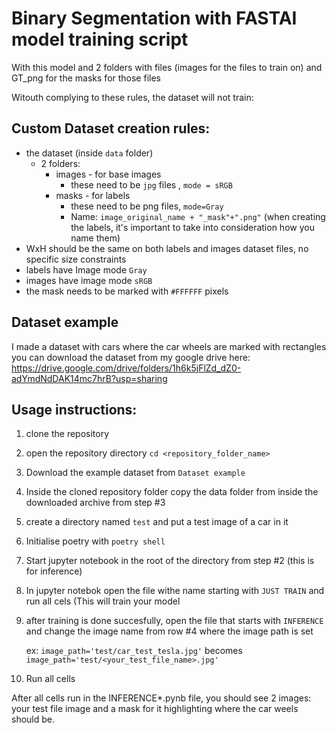 # Binary Segmentation with FASTAI model training script

With this model and 2 folders with files (images for the files to train on) and GT_png for the masks for those files

Witouth complying to these rules, the dataset will not train:
## Custom Dataset creation rules:
* the dataset (inside ``data`` folder)
  * 2 folders:
    * images - for base images
      * these need to be ``jpg`` files , ``mode = sRGB``
    * masks - for labels
      * these need to be png files, ``mode=Gray``
      * Name: ``image_original_name + "_mask"+".png"`` (when creating the labels, it's important to take into consideration how you name them)
* WxH should be the same on both labels and images dataset files, no specific size constraints
* labels have Image mode ``Gray``
* images have image mode ``sRGB``
* the mask needs to be marked with ``#FFFFFF`` pixels


## Dataset example

I made a dataset with cars where the car wheels are marked with rectangles
you can download the dataset from my google drive here:
https://drive.google.com/drive/folders/1h6k5jFlZd_dZ0-adYmdNdDAK14mc7hrB?usp=sharing

## Usage instructions:

1. clone the repository
2. open the repository directory ``cd <repository_folder_name>``
3. Download the example dataset from ``Dataset example``
4. Inside the cloned repository folder copy the data folder from inside the downloaded archive from step #3
5. create a directory named ``test`` and put a test image of a car in it
6. Initialise poetry with ``poetry shell``
7. Start jupyter notebook in the root of the directory from step #2 (this is for inference)
8. In jupyter notebok open the file withe name starting with ``JUST TRAIN`` and run all cels (This will train your model
9. after training is done succesfully, open the file that starts with ``INFERENCE`` and change the image name from row #4 where the image path is set
    
    ex: ``image_path='test/car_test_tesla.jpg'`` becomes `` image_path='test/<your_test_file_name>.jpg'``
    
    
10. Run all cells

After all cells run in the INFERENCE*.pynb file, you should see 2 images: your test file image and a mask for it highlighting where the car weels should be.

